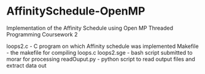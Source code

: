 # AffinitySchedule-OpenMP
Implementation of the Affinity Schedule using Open MP
Threaded Programming 
Coursework 2

loops2.c - C program on which Affinity schedule was implemented
Makefile - the makefile for compiling loops.c
loops2.sge - bash script submitted to morar for processing
readOuput.py - python script to read output files and extract data out

